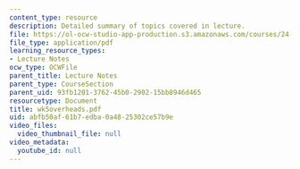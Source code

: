 ```yaml
---
content_type: resource
description: Detailed summary of topics covered in lecture.
file: https://ol-ocw-studio-app-production.s3.amazonaws.com/courses/24-964-topics-in-phonology-fall-2004/abfb50af61b7edba0a4825302ce57b9e_wk5overheads.pdf
file_type: application/pdf
learning_resource_types:
- Lecture Notes
ocw_type: OCWFile
parent_title: Lecture Notes
parent_type: CourseSection
parent_uid: 93fb1201-3762-45b0-2902-15bb8946d465
resourcetype: Document
title: wk5overheads.pdf
uid: abfb50af-61b7-edba-0a48-25302ce57b9e
video_files:
  video_thumbnail_file: null
video_metadata:
  youtube_id: null
---
```

